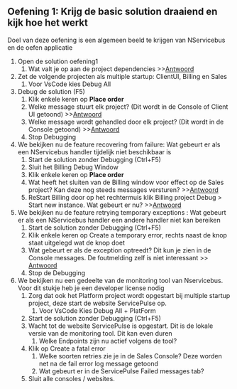 ## Oefening 1: Krijg de basic solution draaiend en kijk hoe het werkt

Doel van deze oefening is een algemeen beeld te krijgen van NServicebus en de oefen applicatie

1. Open de solution oefening1
    1. Wat valt je op aan de project dependencies >>[Antwoord](https://gist.github.com/pir264/95d12254138292565e533b5a21ae20bb)
3. Zet de volgende projecten als multiple startup: ClientUI, Billing en Sales
    1. Voor VsCode kies Debug All
4. Debug de solution (F5)	
    1. Klik enkele keren op **Place order**
    2. Welke message stuurt elk project? (Dit wordt in de Console of Client UI getoond) >>[Antwoord](https://gist.github.com/pir264/272403fa1d39d3e8d7186733e12506d8)
    4. Welke message wordt gehandled door elk project? (Dit wordt in de Console getoond) >>[Antwoord](https://gist.github.com/pir264/a626f0b047b8738f3802cfacd864a263)
    5. Stop Debugging
5.	We bekijken nu de feature recovering from failure: Wat gebeurt er als een NServicebus handler tijdelijk niet beschikbaar is
    1.	Start de solution zonder Debugging (Ctrl+F5)
    2.	Sluit het Billing Debug Window
    3.	Klik enkele keren op **Place order**
    4.	Wat heeft het sluiten van de Billing window voor effect op de Sales project? Kan deze nog steeds messages versturen? >>[Antwoord](https://gist.github.com/pir264/fd61981c6cce11aee11ab4b8180dd5fb)
    5.	ReStart Billing door op het rechtermuis klik Billing project Debug > Start new instance. Wat gebeurt er nu? >>[Antwoord](https://gist.github.com/pir264/87b4eebeab382b53c16003f5d84c5c3d)
6.	We bekijken nu de feature retrying temporary exceptions : Wat gebeurt er als een NServicebus handler een andere handler niet kan bereiken
    1.	Start de solution zonder Debugging (Ctrl+F5)
    2.	Klik enkele keren op Create a temporary error, rechts naast de knop staat uitgelegd wat de knop doet
    3.	Wat gebeurt er als de exception optreedt? Dit kun je zien in de Console messages. De foutmelding zelf is niet interessant >> [Antwoord](https://gist.github.com/pir264/3d69335cab6f8a86d3a7c781a66bb2cd)
    4.	Stop de Debugging
7.	We bekijken nu een gedeelte van de monitoring tool van Nservicebus. Voor dit stukje heb je een developer license nodig
    1.	Zorg dat ook het Platform project wordt opgestart bij multiple startup project, deze start de website ServicePulse op. 
        1.	Voor VsCode Kies Debug All + PlatForm
    3.	Start de solution zonder Debugging (Ctrl+F5)
    4.	Wacht tot de website ServicePulse is opgestart. Dit is de lokale versie van de monitoring tool. Dit kan even duren
        1.	Welke Endpoints zijn nu actief volgens de tool?
    5.	Klik op Create a fatal error
        1.	Welke soorten retries zie je in de Sales Console? Deze worden net na de fail error log message getoond
        2.	Wat gebeurt er in de ServicePulse Failed messages tab?
    6.	Sluit alle consoles / websites.
   
